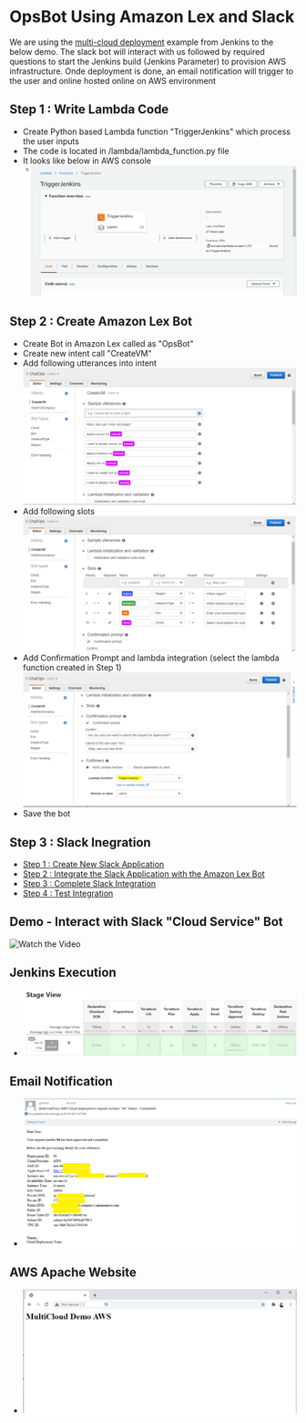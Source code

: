 # OpsBot Using Amazon Lex and Slack
We are using the [multi-cloud deployment](https://github.com/ganeshcpote/terraform-multicloud-example) example from Jenkins to the below demo. The slack bot will interact with us followed by required questions to start the Jenkins build (Jenkins Parameter) to provision AWS infrastructure. Onde deployment is done, an email notification will trigger to the user and online hosted online on AWS environment

## Step 1 : Write Lambda Code
* Create Python based Lambda function "TriggerJenkins" which process the user inputs
* The code is located in /lambda/lambda_function.py file
* It looks like below in AWS console
![opsbot](/images/lambda_code.png)

## Step 2 : Create Amazon Lex Bot
* Create Bot in Amazon Lex called as "OpsBot"
* Create new intent call "CreateVM"
* Add following utterances into intent
![opsbot](/images/utterances.png)
* Add following slots 
![opsbot](/images/slots.png)
* Add Confirmation Prompt and lambda integration (select the lambda function created in Step 1)
![opsbot](/images/lambda.png)
* Save the bot 

## Step 3 : Slack Inegration
* [Step 1 : Create New Slack Application](https://docs.aws.amazon.com/lex/latest/dg/slack-bot-assoc-create-app.html)
* [Step 2 : Integrate the Slack Application with the Amazon Lex Bot](https://docs.aws.amazon.com/lex/latest/dg/slack-bot-assoc-create-assoc.html)
* [Step 3 : Complete Slack Integration](https://docs.aws.amazon.com/lex/latest/dg/slack-bot-back-in-slack-console.html)
* [Step 4 : Test Integration](https://docs.aws.amazon.com/lex/latest/dg/slack-bot-test.html)

## Demo - Interact with Slack "Cloud Service" Bot
![Watch the Video](/video/play.gif)

## Jenkins Execution
* ![opsbot](https://github.com/ganeshcpote/terraform-multicloud-example/blob/master/images/jenkins.PNG)

## Email Notification
* ![opsbot](https://github.com/ganeshcpote/terraform-multicloud-example/blob/master/images/email.png)

## AWS Apache Website
* ![opsbot](https://github.com/ganeshcpote/terraform-multicloud-example/blob/master/images/aws-web.png)
